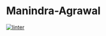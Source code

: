# Manindra-Agrawal
[![linter](https://github.com/Alice-Qiao/Manindra-Agrawal/workflows/linter/badge.svg)](https://github.com/marketplace/actions/super-linter)
